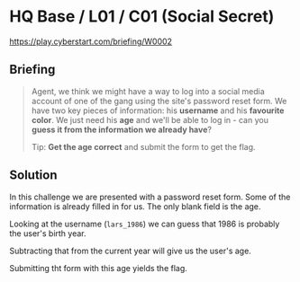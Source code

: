 # HQ Base / L01 / C01 (Social Secret)

https://play.cyberstart.com/briefing/W0002

## Briefing

> Agent, we think we might have a way to log into a social media account of one of the gang using the site's password reset form. We have two key pieces of information: his **username** and his **favourite color**. We just need his **age** and we'll be able to log in - can you **guess it from the information we already have**?
>
> Tip: **Get the age correct** and submit the form to get the flag.

## Solution

In this challenge we are presented with a password reset form. Some of the information is already filled in for us. The only blank field is the age.

Looking at the username (`lars_1986`) we can guess that 1986 is probably the user's birth year.

Subtracting that from the current year will give us the user's age.

Submitting tht form with this age yields the flag.
